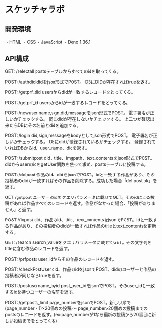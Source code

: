 # スケッチャラボ

## 開発環境
・HTML
・CSS
・JavaScript
・Deno 1.36.1

## API構成

GET: /selectall postsテーブルからすべてのidを取ってくる。

POST: /authdid didをjson形式でPOST。 DBにDIDが存在すればtrueを返す。

POST: /getprf_did usersからdidが一致するレコードをとってくる。

POST: /getprf_id usersからidが一致するレコードをとってくる。

POST: /newuser name,sign,did,messageをjson形式でPOST。
電子署名が正しいかチェックする。 同じdidが存在しないかチェックする。
上二つが確認出来たらDBにその名前とdidを追加する。

POST: /login did,sign,messageをbodyとしてjson形式でPOST。
電子署名が正しいかチェックする。 DBにdidが登録されているかチェックする。
登録されていればDBからid、user_name、didを返す。

POST: /submitpost
did、title、imgpath、text_contentsをjson形式でPOST。didからuserのidをgetUser関数を使って求め、postsテーブルに投稿する。

POST: /delpost
作品のid、didをjsonでPOST。idと一致する作品があり、その投稿者のdidが一致すればその作品を削除する。成功した場合「del
post ok」を返す。

GET /getpost
ユーザーのidをクエリパラメータに載せてGET。そのidによる投稿があれば作品すべてのレコードを返す。作品がなかった場合、「投稿がありません」と返す。

POST /fixpost
did、作品のid、title、text_contentsをjsonでPOST。idと一致する作品があり、その投稿者のdidが一致すれば作品のtitleとtext_contentsを更新する。

GET: /search
search_valueをクエリパラメータに載せてGET。その文字列をtitleに含む作品のレコードを返す。

POST: /prfposts user_idからその作品のレコードを返す。

POST: /checkPostUser
did、作品のidをjsonでPOST。didのユーザーと作品の投稿者が同じならtrueを返す。

POST: /postusername_byid
post_user_idをjsonでPOST。そのuser_idと一致するidを持つユーザーの名前を返す。

POST: /getposts_limit page_numberをjsonでPOST。新しい順で(page_number -
1)×20個めの投稿 ～
page_number×20個めの投稿までのpostsのレコードを返す。(ex:page_numberが1なら最新の投稿から20番目に新しい投稿までをとってくる)
